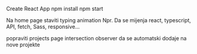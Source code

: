 Create React App
npm install
npm start

Na home page staviti typing animation
Npr. Da se mijenja react, typescript, API, fetch, Sass, responsive...

popraviti projects page intersection observer da se automatski dodaje na nove projekte
